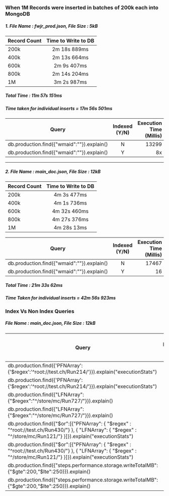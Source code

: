 ### When 1M Records were inserted in batches of 200k each into MongoDB

##### 1. File Name : fwjr_prod.json, File Size : 5kB

| Record Count | Time to Write to DB
| -----------  |:-------------------:|
| 200k         | 2m 18s 889ms        | 
| 400k         | 2m 13s 664ms        | 
| 600k         | 2m 9s 407ms         |
| 800k         | 2m 14s 204ms        |
| 1M           | 3m 2s 987ms         |

##### Total Time : 11m 57s 151ms
##### Time taken for individual inserts = 17m 56s 501ms

| Query  | Indexed (Y/N) | Execution Time (Millis)  | Total Docs Examined | Total Keys Examined | Input Stage
| -----  |:-------------:| ------------------------:| -------------------------: | ------------------: | --------------: |
| db.production.find({"wmaid":""}).explain() | N | 13299 | 1000001 | 0 | COLLSCAN |
| db.production.find({"wmaid":""}).explain() | Y | 8x | 1 | 1 | IXSCAN |

------------------------

##### 2. File Name : main_doc.json, File Size : 12kB

| Record Count | Time to Write to DB
| -----------  |:-------------------:|
| 200k         | 4m 3s 477ms        | 
| 400k         | 4m 1s 736ms        | 
| 600k         | 4m 32s 460ms        |
| 800k         | 4m 27s 376ms        |
| 1M           | 4m 28s 13ms        |

| Query  | Indexed (Y/N) | Execution Time (Millis)  | Total Docs Examined | Total Keys Examined | Input Stage
| -----  |:-------------:| ------------------------:| -------------------------: | ---------------------: | ------------------: |
| db.production.find({"wmaid":""}).explain()  | N | 17467 | 1000001 | 0 | COLLSCAN |
| db.production.find({"wmaid":""}).explain()  | Y | 16 | 1 | 1 | IXSCAN   |

##### Total Time : 21m 33s 62ms
##### Time Taken for individual inserts = 42m 56s 923ms

### Index Vs Non Index Queries

##### File Name : main_doc.json, File Size : 12kB

| Query  | Indexed (Y/N) | Execution Time (Millis)  | Number of Results returned | Total Docs Examined | Total Keys Examined
| -----  |:-------------:| ------------------------:| -------------------------: | ------------------: | ------------------: |
| db.production.find({'PFNArray':{'$regex':'^root://test.ch/Run214/'}}).explain("executionStats")  | Y | 19601 | 3 | 1158000 | 3474000 |
| db.production.find({'PFNArray':{'$regex':'^root://test.ch/Run214/'}}).explain("executionStats")  | N | 12573 | 3  | 1158000  | 0 |
| db.production.find({"LFNArray":{"$regex":"^/store/mc/Run727/"}}).explain() | Y | 6 | 3 | 3 | 13 |
| db.production.find({"LFNArray":{"$regex":"^/store/mc/Run727/"}}).explain() | N | 14553  | 3  | 1158003  | 0 |
| db.production.find({"$or":[{"PFNArray": { "$regex" : "^root://test.ch/Run430/"} }, { "LFNArray": { "$regex" : "^/store/mc/Run121/"} }]}).explain("executionStats")  | Y | 27715 | 6 | 1158006 | 3474013 |
| db.production.find({"$or":[{"PFNArray": { "$regex" : "^root://test.ch/Run430/"} }, { "LFNArray": { "$regex" : "^/store/mc/Run121/"} }]}).explain("executionStats")  | N | 12670 | 6 | 1158003  | 0 |
| db.production.find({"steps.performance.storage.writeTotalMB": {"$gte":200,"$lte":250}}).explain() | Y | 115977 | 669535 | 1158000 | 3473800 |
| db.production.find({"steps.performance.storage.writeTotalMB": {"$gte":200,"$lte":250}}).explain() | N | 15073 | 669535  | 1158003  | 0  |
